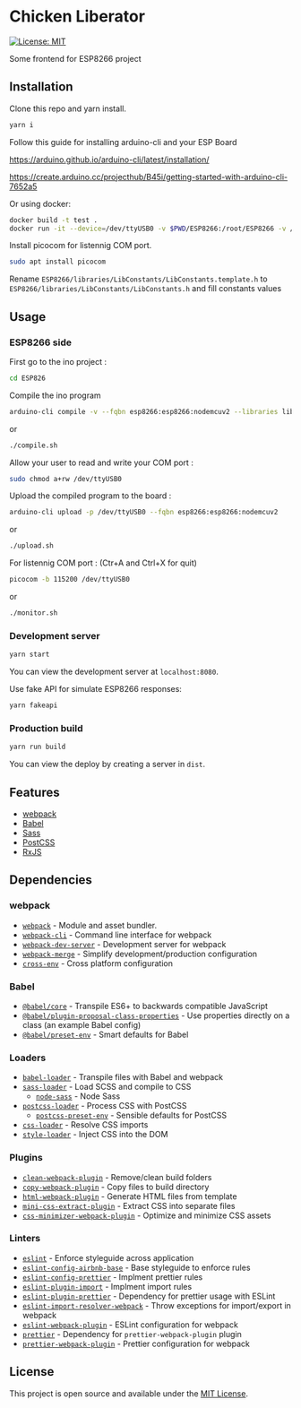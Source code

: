 # Chicken Liberator

[![License: MIT](https://img.shields.io/badge/License-MIT-blue.svg)](https://opensource.org/licenses/MIT)

Some frontend for ESP8266 project

## Installation

Clone this repo and yarn install.

```bash
yarn i
```

Follow this guide for installing arduino-cli and your ESP Board

https://arduino.github.io/arduino-cli/latest/installation/

https://create.arduino.cc/projecthub/B45i/getting-started-with-arduino-cli-7652a5

Or using docker:

```bash
docker build -t test .
docker run -it --device=/dev/ttyUSB0 -v $PWD/ESP8266:/root/ESP8266 -v /tmp:/tmp test bash
```


Install picocom for listennig COM port.

```bash
sudo apt install picocom
```

Rename `ESP8266/libraries/LibConstants/LibConstants.template.h` to `ESP8266/libraries/LibConstants/LibConstants.h` and fill constants values
## Usage
### ESP8266 side

First go to the ino project :
```bash
cd ESP826
```
Compile the ino program

```bash
arduino-cli compile -v --fqbn esp8266:esp8266:nodemcuv2 --libraries libraries
```
or 
```bash
./compile.sh
```
Allow your user to read and write your COM port :

```bash
sudo chmod a+rw /dev/ttyUSB0
```
Upload the compiled program to the board :

```bash
arduino-cli upload -p /dev/ttyUSB0 --fqbn esp8266:esp8266:nodemcuv2
```
or 
```bash
./upload.sh
```

For listennig COM port : (Ctr+A and Ctrl+X for quit)

```bash
picocom -b 115200 /dev/ttyUSB0
``` 
or 
```bash
./monitor.sh
```
### Development server

```bash
yarn start
```

You can view the development server at `localhost:8080`.

Use fake API for simulate ESP8266 responses: 

```bash
yarn fakeapi
```

### Production build

```bash
yarn run build
```

You can view the deploy by creating a server in `dist`.

## Features

- [webpack](https://webpack.js.org/)
- [Babel](https://babeljs.io/)
- [Sass](https://sass-lang.com/)
- [PostCSS](https://postcss.org/)
- [RxJS](https://rxjs.dev/)

## Dependencies

### webpack

- [`webpack`](https://github.com/webpack/webpack) - Module and asset bundler.
- [`webpack-cli`](https://github.com/webpack/webpack-cli) - Command line interface for webpack
- [`webpack-dev-server`](https://github.com/webpack/webpack-dev-server) - Development server for webpack
- [`webpack-merge`](https://github.com/survivejs/webpack-merge) - Simplify development/production configuration
- [`cross-env`](https://github.com/kentcdodds/cross-env) - Cross platform configuration

### Babel

- [`@babel/core`](https://www.yarnjs.com/package/@babel/core) - Transpile ES6+ to backwards compatible JavaScript
- [`@babel/plugin-proposal-class-properties`](https://babeljs.io/docs/en/babel-plugin-proposal-class-properties) - Use properties directly on a class (an example Babel config)
- [`@babel/preset-env`](https://babeljs.io/docs/en/babel-preset-env) - Smart defaults for Babel

### Loaders

- [`babel-loader`](https://webpack.js.org/loaders/babel-loader/) - Transpile files with Babel and webpack
- [`sass-loader`](https://webpack.js.org/loaders/sass-loader/) - Load SCSS and compile to CSS
  - [`node-sass`](https://github.com/sass/node-sass) - Node Sass
- [`postcss-loader`](https://webpack.js.org/loaders/postcss-loader/) - Process CSS with PostCSS
  - [`postcss-preset-env`](https://www.yarnjs.com/package/postcss-preset-env) - Sensible defaults for PostCSS
- [`css-loader`](https://webpack.js.org/loaders/css-loader/) - Resolve CSS imports
- [`style-loader`](https://webpack.js.org/loaders/style-loader/) - Inject CSS into the DOM

### Plugins

- [`clean-webpack-plugin`](https://github.com/johnagan/clean-webpack-plugin) - Remove/clean build folders
- [`copy-webpack-plugin`](https://github.com/webpack-contrib/copy-webpack-plugin) - Copy files to build directory
- [`html-webpack-plugin`](https://github.com/jantimon/html-webpack-plugin) - Generate HTML files from template
- [`mini-css-extract-plugin`](https://github.com/webpack-contrib/mini-css-extract-plugin) - Extract CSS into separate files
- [`css-minimizer-webpack-plugin`](https://webpack.js.org/plugins/css-minimizer-webpack-plugin/) - Optimize and minimize CSS assets

### Linters

- [`eslint`](https://github.com/eslint/eslint) - Enforce styleguide across application
- [`eslint-config-airbnb-base`](https://github.com/airbnb/javascript/tree/master/packages/eslint-config-airbnb-base) - Base styleguide to enforce rules
- [`eslint-config-prettier`](https://github.com/prettier/eslint-config-prettier) - Implment prettier rules
- [`eslint-plugin-import`](https://github.com/benmosher/eslint-plugin-import) - Implment import rules
- [`eslint-plugin-prettier`](https://github.com/prettier/eslint-plugin-prettier) - Dependency for prettier usage with ESLint
- [`eslint-import-resolver-webpack`](https://github.com/benmosher/eslint-plugin-import/tree/master/resolvers/webpack) - Throw exceptions for import/export in webpack
- [`eslint-webpack-plugin`](https://github.com/webpack-contrib/eslint-webpack-plugin) - ESLint configuration for webpack
- [`prettier`](https://github.com/prettier/prettier) - Dependency for `prettier-webpack-plugin` plugin
- [`prettier-webpack-plugin`](https://github.com/hawkins/prettier-webpack-plugin) - Prettier configuration for webpack

## License

This project is open source and available under the [MIT License](LICENSE).
